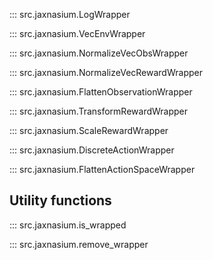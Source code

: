 ::: src.jaxnasium.LogWrapper

::: src.jaxnasium.VecEnvWrapper

::: src.jaxnasium.NormalizeVecObsWrapper

::: src.jaxnasium.NormalizeVecRewardWrapper

::: src.jaxnasium.FlattenObservationWrapper

::: src.jaxnasium.TransformRewardWrapper

::: src.jaxnasium.ScaleRewardWrapper 

::: src.jaxnasium.DiscreteActionWrapper 
<!-- 
::: src.jaxnasium._wrappers.MetaParamsWrapper 
    options: 
        members:
            - -->

::: src.jaxnasium.FlattenActionSpaceWrapper

        
## Utility functions

::: src.jaxnasium.is_wrapped 
        
::: src.jaxnasium.remove_wrapper 
